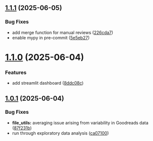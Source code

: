 ## [1.1.1](https://github.com/thms317/scifi-boekenclub/compare/v1.1.0...v1.1.1) (2025-06-05)


### Bug Fixes

* add merge function for manual reviews ([226cda7](https://github.com/thms317/scifi-boekenclub/commit/226cda7a70db54a4fb74360b3f3801bff575ebff))
* enable mypy in pre-commit ([5e5eb27](https://github.com/thms317/scifi-boekenclub/commit/5e5eb27088ea7d20866557fa47fe981cecd95a4e))

# [1.1.0](https://github.com/thms317/scifi-boekenclub/compare/v1.0.1...v1.1.0) (2025-06-04)


### Features

* add streamlit dashboard ([8ddc08c](https://github.com/thms317/scifi-boekenclub/commit/8ddc08c80a2ac99f7a6633fdb977831b8f39f8b9))

## [1.0.1](https://github.com/thms317/scifi-boekenclub/compare/v1.0.0...v1.0.1) (2025-06-04)


### Bug Fixes

* **file_utils:** averaging issue arising from variability in Goodreads data ([87f231b](https://github.com/thms317/scifi-boekenclub/commit/87f231ba909195ddcf618e39d3e9e071ca75263b))
* run through exploratory data analysis ([ca07100](https://github.com/thms317/scifi-boekenclub/commit/ca071007c0720b5f2156b48469045be6f928adc7))
